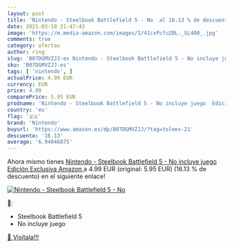 ```yaml
---
layout: post
title: 'Nintendo - Steelbook Battlefield 5 - No  al 16.13 % de descuento'
date: 2021-03-10 21:47:43
image: 'https://m.media-amazon.com/images/I/41cxPcfu2BL._SL400_.jpg'
comments: true
category: ofertas
author: ring
slug: 'B07DGMVZJJ-es Nintendo - Steelbook Battlefield 5 - No incluye juego...'
sku: 'B07DGMVZJJ-es'
tags: [ 'nintendo', ]
actualPrice: 4.99 EUR
currency: EUR
price: 4.99
comparePrice: 5.95 EUR
prodname: 'Nintendo - Steelbook Battlefield 5 - No incluye juego  Edición Exclusiva Amazon '
country: 'es'
flag: '🇪🇸'
brand: 'Nintendo'
buyurl: 'https://www.amazon.es/dp/B07DGMVZJJ/?tag=tolees-21'
descuento: '16.13'
average: '6.94046875'
---
```


Ahora mismo tienes [Nintendo - Steelbook Battlefield 5 - No incluye juego  Edición Exclusiva Amazon ](https://www.amazon.es/dp/B07DGMVZJJ/?tag=tolees-21) a 4.99 EUR (original: 5.95 EUR) (16.13 %  de descuento) en el siguiente enlace!

[![Nintendo - Steelbook Battlefield 5 - No ](https://m.media-amazon.com/images/I/41cxPcfu2BL._SL400_.jpg)](https://www.amazon.es/dp/B07DGMVZJJ/?tag=tolees-21)

🔎:

- Steelbook Battlefield 5
- No incluye juego

[🛒 Visítala!!!](https://www.amazon.es/dp/B07DGMVZJJ/?tag=tolees-21)
